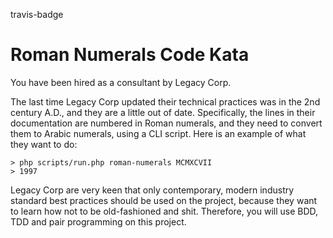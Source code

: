travis-badge

Roman Numerals Code Kata
========================

You have been hired as a consultant by Legacy Corp.

The last time Legacy Corp updated their technical practices was in the 2nd century A.D., and they are a little out of date.
Specifically, the lines in their documentation are numbered in Roman numerals, and they need to convert them to Arabic numerals, using a CLI script.
Here is an example of what they want to do:

```
> php scripts/run.php roman-numerals MCMXCVII
> 1997
```

Legacy Corp are very keen that only contemporary, modern industry standard best practices should be used on the project, because they want to learn how not to be old-fashioned and shit.
Therefore, you will use BDD, TDD and pair programming on this project.
